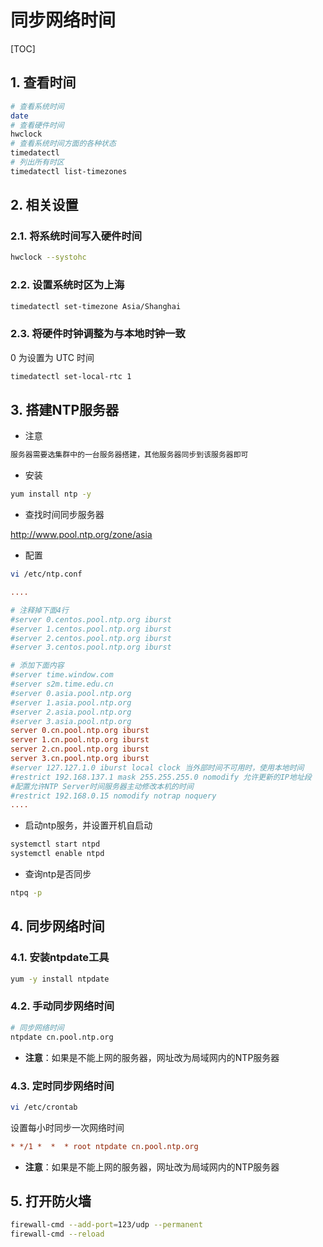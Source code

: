 # 同步网络时间

[TOC]

## 1. 查看时间

```sh
# 查看系统时间
date
# 查看硬件时间
hwclock
# 查看系统时间方面的各种状态
timedatectl
# 列出所有时区
timedatectl list-timezones
```

## 2. 相关设置

### 2.1. 将系统时间写入硬件时间

```sh
hwclock --systohc
```

### 2.2. 设置系统时区为上海

```sh
timedatectl set-timezone Asia/Shanghai
```

### 2.3. 将硬件时钟调整为与本地时钟一致

0 为设置为 UTC 时间

```sh
timedatectl set-local-rtc 1
```

## 3. 搭建NTP服务器

- 注意

```sh
服务器需要选集群中的一台服务器搭建，其他服务器同步到该服务器即可
```

- 安装

```sh
yum install ntp -y
```

- 查找时间同步服务器

<http://www.pool.ntp.org/zone/asia>

- 配置

```sh
vi /etc/ntp.conf
```

```ini
....

# 注释掉下面4行
#server 0.centos.pool.ntp.org iburst
#server 1.centos.pool.ntp.org iburst
#server 2.centos.pool.ntp.org iburst
#server 3.centos.pool.ntp.org iburst

# 添加下面内容
#server time.window.com
#server s2m.time.edu.cn
#server 0.asia.pool.ntp.org
#server 1.asia.pool.ntp.org
#server 2.asia.pool.ntp.org
#server 3.asia.pool.ntp.org
server 0.cn.pool.ntp.org iburst
server 1.cn.pool.ntp.org iburst
server 2.cn.pool.ntp.org iburst
server 3.cn.pool.ntp.org iburst
#server 127.127.1.0 iburst local clock 当外部时间不可用时，使用本地时间
#restrict 192.168.137.1 mask 255.255.255.0 nomodify 允许更新的IP地址段
#配置允许NTP Server时间服务器主动修改本机的时间
#restrict 192.168.0.15 nomodify notrap noquery
....
```

- 启动ntp服务，并设置开机自启动

```sh
systemctl start ntpd
systemctl enable ntpd
```

- 查询ntp是否同步

```sh
ntpq -p
```

## 4. 同步网络时间

### 4.1. 安装ntpdate工具

```sh
yum -y install ntpdate
```

### 4.2. 手动同步网络时间

```sh
# 同步网络时间
ntpdate cn.pool.ntp.org
```

- **注意**：如果是不能上网的服务器，网址改为局域网内的NTP服务器

### 4.3. 定时同步网络时间

```sh
vi /etc/crontab
```

设置每小时同步一次网络时间

```ini
* */1 *  *  * root ntpdate cn.pool.ntp.org
```

- **注意**：如果是不能上网的服务器，网址改为局域网内的NTP服务器

## 5. 打开防火墙

```sh
firewall-cmd --add-port=123/udp --permanent
firewall-cmd --reload
```
